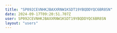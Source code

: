```yaml
---
title: "SP092CEVNHKJBAXXRNW1KSDT19YBQDDYQC6BR8SN"
date: 2024-09-17T09:20:51.707Z
user: SP092CEVNHKJBAXXRNW1KSDT19YBQDDYQC6BR8SN
layout: "users"
---
```

    